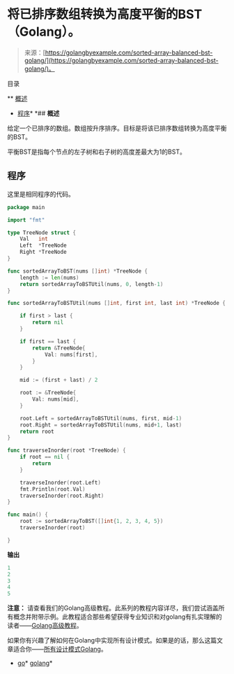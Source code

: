 <!--yml

category: 未分类

date: 2024-10-13 06:46:59

-->

# 将已排序数组转换为高度平衡的BST（Golang）。

> 来源：[https://golangbyexample.com/sorted-array-balanced-bst-golang/](https://golangbyexample.com/sorted-array-balanced-bst-golang/)。

目录

**   [概述](#Overview "Overview")

+   [程序](#Program "Program ")*  *## **概述**

给定一个已排序的数组。数组按升序排序。目标是将该已排序数组转换为高度平衡的BST。

平衡BST是指每个节点的左子树和右子树的高度差最大为1的BST。

## **程序**

这里是相同程序的代码。

```go
package main

import "fmt"

type TreeNode struct {
	Val   int
	Left  *TreeNode
	Right *TreeNode
}

func sortedArrayToBST(nums []int) *TreeNode {
	length := len(nums)
	return sortedArrayToBSTUtil(nums, 0, length-1)
}

func sortedArrayToBSTUtil(nums []int, first int, last int) *TreeNode {

	if first > last {
		return nil
	}

	if first == last {
		return &TreeNode{
			Val: nums[first],
		}
	}

	mid := (first + last) / 2

	root := &TreeNode{
		Val: nums[mid],
	}

	root.Left = sortedArrayToBSTUtil(nums, first, mid-1)
	root.Right = sortedArrayToBSTUtil(nums, mid+1, last)
	return root
}

func traverseInorder(root *TreeNode) {
	if root == nil {
		return
	}

	traverseInorder(root.Left)
	fmt.Println(root.Val)
	traverseInorder(root.Right)
}

func main() {
	root := sortedArrayToBST([]int{1, 2, 3, 4, 5})
	traverseInorder(root)

}
```

**输出**

```go
1
2
3
4
5
```

**注意：** 请查看我们的Golang高级教程。此系列的教程内容详尽，我们尝试涵盖所有概念并附带示例。此教程适合那些希望获得专业知识和对golang有扎实理解的读者——[Golang高级教程](https://golangbyexample.com/golang-comprehensive-tutorial/)。

如果你有兴趣了解如何在Golang中实现所有设计模式。如果是的话，那么这篇文章适合你——[所有设计模式Golang](https://golangbyexample.com/all-design-patterns-golang/)。

+   [go](https://golangbyexample.com/tag/go/)*   [golang](https://golangbyexample.com/tag/golang/)*
